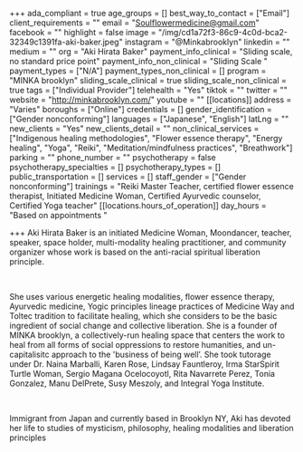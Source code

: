 +++
ada_compliant = true
age_groups = []
best_way_to_contact = ["Email"]
client_requirements = ""
email = "Soulflowermedicine@gmail.com"
facebook = ""
highlight = false
image = "/img/cd1a72f3-86c9-4c0d-bca2-32349c1391fa-aki-baker.jpeg"
instagram = "@Minkabrooklyn"
linkedin = ""
medium = ""
org = "Aki Hirata Baker"
payment_info_clinical = "Sliding scale, no standard price point"
payment_info_non_clinical = "Sliding Scale "
payment_types = ["N/A"]
payment_types_non_clinical = []
program = "MINKA brooklyn"
sliding_scale_clinical = true
sliding_scale_non_clinical = true
tags = ["Individual Provider"]
telehealth = "Yes"
tiktok = ""
twitter = ""
website = "http://minkabrooklyn.com/"
youtube = ""
[[locations]]
address = "Varies"
boroughs = ["Online"]
credentials = []
gender_identification = ["Gender nonconforming"]
languages = ["Japanese", "English"]
latLng = ""
new_clients = "Yes"
new_clients_detail = ""
non_clinical_services = ["Indigenous healing methodologies", "Flower essence therapy", "Energy healing", "Yoga", "Reiki", "Meditation/mindfulness practices", "Breathwork"]
parking = ""
phone_number = ""
psychotherapy = false
psychotherapy_specialties = []
psychotherapy_types = []
public_transportation = []
services = []
staff_gender = ["Gender nonconforming"]
trainings = "Reiki Master Teacher, certified flower essence therapist, Initiated Medicine Woman, Certified Ayurvedic counselor, Certified Yoga teacher"
[[locations.hours_of_operation]]
day_hours = "Based on appointments "

+++
Aki Hirata Baker is an initiated Medicine Woman, Moondancer, teacher, speaker, space holder, multi-modality healing practitioner, and community organizer whose work is based on the anti-racial spiritual liberation principle.

<br>

She uses various energetic healing modalities, flower essence therapy, Ayurvedic medicine, Yogic principles lineage practices of Medicine Way and Toltec tradition to facilitate healing, which she considers to be the basic ingredient of social change and collective liberation. She is a founder of MINKA brooklyn, a collectively-run healing space that centers the work to heal from all forms of social oppressions to restore humanities, and un-capitalisitc approach to the 'business of being well’. She took tutorage under Dr. Naina Marballi, Karen Rose, Lindsay Fauntleroy, Irma StarSpirit Turtle Woman, Sergio Magana Ocelocoyotl, Rita Navarrete Perez, Tonia Gonzalez, Manu DelPrete, Susy Meszoly, and Integral Yoga Institute.

<br>

Immigrant from Japan and currently based in Brooklyn NY, Aki has devoted her life to studies of mysticism, philosophy, healing modalities and liberation principles